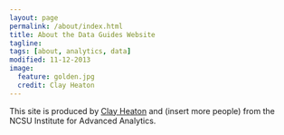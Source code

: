 ```yaml
---
layout: page
permalink: /about/index.html
title: About the Data Guides Website
tagline: 
tags: [about, analytics, data]
modified: 11-12-2013
image:
  feature: golden.jpg
  credit: Clay Heaton
---
```


This site is produced by [Clay Heaton](https://github.com/ccheaton) and (insert more people) from the NCSU Institute for Advanced Analytics. 